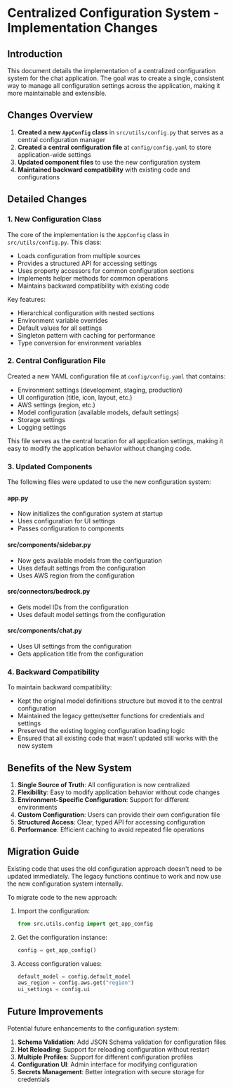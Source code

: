 # Centralized Configuration System - Implementation Changes

## Introduction

This document details the implementation of a centralized configuration system for the chat application. The goal was to create a single, consistent way to manage all configuration settings across the application, making it more maintainable and extensible.

## Changes Overview

1. **Created a new `AppConfig` class** in `src/utils/config.py` that serves as a central configuration manager
2. **Created a central configuration file** at `config/config.yaml` to store application-wide settings
3. **Updated component files** to use the new configuration system
4. **Maintained backward compatibility** with existing code and configurations

## Detailed Changes

### 1. New Configuration Class

The core of the implementation is the `AppConfig` class in `src/utils/config.py`. This class:

- Loads configuration from multiple sources
- Provides a structured API for accessing settings
- Uses property accessors for common configuration sections
- Implements helper methods for common operations
- Maintains backward compatibility with existing code

Key features:
- Hierarchical configuration with nested sections
- Environment variable overrides
- Default values for all settings
- Singleton pattern with caching for performance
- Type conversion for environment variables

### 2. Central Configuration File

Created a new YAML configuration file at `config/config.yaml` that contains:

- Environment settings (development, staging, production)
- UI configuration (title, icon, layout, etc.)
- AWS settings (region, etc.)
- Model configuration (available models, default settings)
- Storage settings
- Logging settings

This file serves as the central location for all application settings, making it easy to modify the application behavior without changing code.

### 3. Updated Components

The following files were updated to use the new configuration system:

#### app.py
- Now initializes the configuration system at startup
- Uses configuration for UI settings
- Passes configuration to components

#### src/components/sidebar.py
- Now gets available models from the configuration
- Uses default settings from the configuration
- Uses AWS region from the configuration

#### src/connectors/bedrock.py
- Gets model IDs from the configuration
- Uses default model settings from the configuration

#### src/components/chat.py
- Uses UI settings from the configuration
- Gets application title from the configuration

### 4. Backward Compatibility

To maintain backward compatibility:

- Kept the original model definitions structure but moved it to the central configuration
- Maintained the legacy getter/setter functions for credentials and settings
- Preserved the existing logging configuration loading logic
- Ensured that all existing code that wasn't updated still works with the new system

## Benefits of the New System

1. **Single Source of Truth**: All configuration is now centralized
2. **Flexibility**: Easy to modify application behavior without code changes
3. **Environment-Specific Configuration**: Support for different environments
4. **Custom Configuration**: Users can provide their own configuration file
5. **Structured Access**: Clear, typed API for accessing configuration
6. **Performance**: Efficient caching to avoid repeated file operations

## Migration Guide

Existing code that uses the old configuration approach doesn't need to be updated immediately. The legacy functions continue to work and now use the new configuration system internally.

To migrate code to the new approach:

1. Import the configuration:
   ```python
   from src.utils.config import get_app_config
   ```

2. Get the configuration instance:
   ```python
   config = get_app_config()
   ```

3. Access configuration values:
   ```python
   default_model = config.default_model
   aws_region = config.aws.get("region")
   ui_settings = config.ui
   ```

## Future Improvements

Potential future enhancements to the configuration system:

1. **Schema Validation**: Add JSON Schema validation for configuration files
2. **Hot Reloading**: Support for reloading configuration without restart
3. **Multiple Profiles**: Support for different configuration profiles
4. **Configuration UI**: Admin interface for modifying configuration
5. **Secrets Management**: Better integration with secure storage for credentials